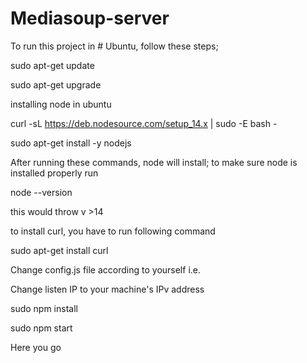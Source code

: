 # Mediasoup-server
To run this project in # Ubuntu, follow these steps;

sudo apt-get update

sudo apt-get upgrade

installing node in ubuntu

curl -sL https://deb.nodesource.com/setup_14.x | sudo -E bash -

sudo apt-get install -y nodejs

After running these commands, node will install; to make sure node is installed properly run

node --version

this would throw v >14

to install curl, you have to run following command

sudo apt-get install curl


Change config.js file according to yourself i.e. 

Change listen IP to your machine's IPv address

sudo npm install

sudo npm start

Here you go
